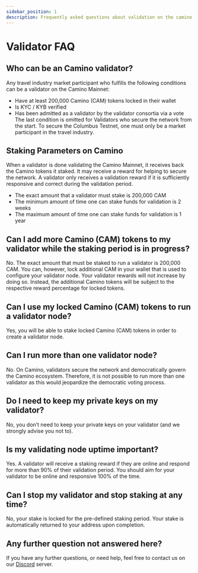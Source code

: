```yaml
---
sidebar_position: 1
description: Frequently asked questions about validation on the camino and columbus networks.
---
```


# Validator FAQ

## Who can be an Camino validator?
Any travel industry market participant who fulfills the following conditions can be a validator on the Camino Mainnet:
- Have at least 200,000 Camino (CAM) tokens locked in their wallet
- Is KYC / KYB verified
- Has been admitted as a validator by the validator consortia via a vote
The last condition is omitted for Validators who secure the network from the start. To secure the Columbus Testnet, one must only be a market participant in the travel industry.

## Staking Parameters on Camino
When a validator is done validating the Camino Mainnet, it receives back the Camino tokens it staked. It may receive a reward for helping to secure the network. A validator only receives a validation reward if it is sufficiently responsive and correct during the validation period.
- The exact amount that a validator must stake is 200,000 CAM
- The minimum amount of time one can stake funds for validation is 2 weeks
- The maximum amount of time one can stake funds for validation is 1 year

## Can I add more Camino (CAM) tokens to my validator while the staking period is in progress?
No. The exact amount that must be staked to run a validator is 200,000 CAM.
You can, however, lock additional CAM in your wallet that is used to configure your validator node. Your validator rewards will not increase by doing so. Instead, the additional Camino tokens will be subject to the respective reward percentage for locked tokens.

## Can I use my locked Camino (CAM) tokens to run a validator node?
Yes, you will be able to stake locked Camino (CAM) tokens in order to create a validator node.

## Can I run more than one validator node?
No. On Camino, validators secure the network and democratically govern the Camino ecosystem. Therefore, it is not possible to run more than one validator as this would jeopardize the democratic voting process.

## Do I need to keep my private keys on my validator?
No, you don’t need to keep your private keys on your validator (and we strongly advise you not to).

## Is my validating node uptime important?
Yes. A validator will receive a staking reward if they are online and respond for more than 90% of their validation period. You should aim for your validator to be online and responsive 100% of the time.

## Can I stop my validator and stop staking at any time?
No, your stake is locked for the pre-defined staking period. Your stake is automatically returned to your address upon completion.

## Any further question not answered here?
If you have any further questions, or need help, feel free to contact us on our [Discord](https://discord.gg/K5THjAweFB) server.
